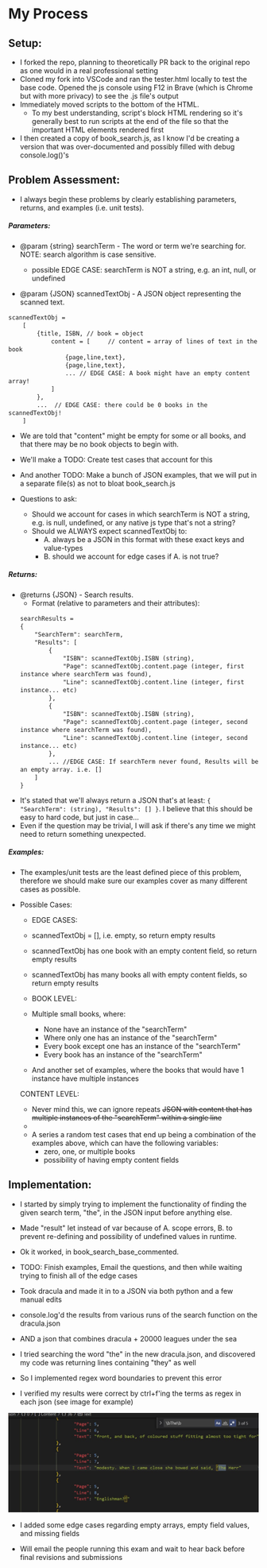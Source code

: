 <!-- TODO: Convert this to pdf later -->
# My Process


## Setup:
- I forked the repo, planning to theoretically PR back to the original repo as one would in a real professional setting 
- Cloned my fork into VSCode and ran the tester.html locally to test the base code. Opened the js console using F12 in Brave (which is Chrome but with more privacy) to see the .js file's output
- Immediately moved scripts to the bottom of the HTML. 
    - To my best understanding, script's block HTML rendering so it's generally best to run scripts at the end of the file so that the important HTML elements rendered first
- I then created a copy of book_search.js, as I know I'd be creating a version that was over-documented and possibly filled with debug console.log()'s

## Problem Assessment:
- I always begin these problems by clearly establishing parameters, returns, and examples (i.e. unit tests).

##### Parameters:
- @param {string} searchTerm - The word or term we're searching for. NOTE: search algorithm is case sensitive.
    - possible EDGE CASE: searchTerm is NOT a string, e.g. an int, null, or undefined

- @param {JSON} scannedTextObj - A JSON object representing the scanned text.
```
scannedTextObj = 
    [ 
        {title, ISBN, // book = object
            content = [     // content = array of lines of text in the book
                {page,line,text},
                {page,line,text},
                ... // EDGE CASE: A book might have an empty content array!
            ]
        },
        ...  // EDGE CASE: there could be 0 books in the scannedTextObj!
    ]
```
- We are told that "content" might be empty for some or all books, and that there may be no book objects to begin with.
- We'll make a TODO: Create test cases that account for this
- And another TODO: Make a bunch of JSON examples, that we will put in a separate file(s) as not to bloat book_search.js

- Questions to ask: 
    - Should we account for cases in which searchTerm is NOT a string, e.g. is null, undefined, or any native js type that's not a string?
    - Should we ALWAYS expect scannedTextObj to:
        - A. always be a JSON in this format with these exact keys and value-types
        - B. should we account for edge cases if A. is not true?

##### Returns:
- @returns {JSON} - Search results.
    - Format (relative to parameters and their attributes):
    ```
    searchResults = 
    {
        "SearchTerm": searchTerm,
        "Results": [
            {
                "ISBN": scannedTextObj.ISBN (string),
                "Page": scannedTextObj.content.page (integer, first instance where searchTerm was found),
                "Line": scannedTextObj.content.line (integer, first instance... etc) 
            },
            {
                "ISBN": scannedTextObj.ISBN (string),
                "Page": scannedTextObj.content.page (integer, second instance where searchTerm was found),
                "Line": scannedTextObj.content.line (integer, second instance... etc) 
            },
            ... //EDGE CASE: If searchTerm never found, Results will be an empty array. i.e. []
        ]
    }

- It's stated that we'll always return a JSON that's at least: ```{ "SearchTerm": (string), "Results": [] }```. I believe that this should be easy to hard code, but just in case...
- Even if the question may be trivial, I will ask if there's any time we might need to return something unexpected.

##### Examples:

- The examples/unit tests are the least defined piece of this problem, therefore we should make sure our examples cover as many different cases as possible.
- Possible Cases:

    - EDGE CASES:
    - scannedTextObj = [], i.e. empty, so return empty results
    - scannedTextObj has one book with an empty content field, so return empty results
    - scannedTextObj has many books all with empty content fields, so return empty results

    - BOOK LEVEL:

    - Multiple small books, where:
        - None have an instance of the "searchTerm"
        - Where only one has an instance of the "searchTerm"
        - Every book except one has an instance of the "searchTerm"
        - Every book has an instance of the "searchTerm"

    - And another set of examples, where the books that would have 1 instance have multiple instances 

    

    CONTENT LEVEL:        
    - Never mind this, we can ignore repeats ~~JSON with content that has multiple instances of the "searchTerm" within a single line~~
    - 
    - A series a random test cases that end up being a combination of the examples above, which can have the following variables:
        - zero, one, or multiple books
        - possibility of having empty content fields




## Implementation:
- I started by simply trying to implement the functionality of finding the given search term, "the", in the JSON input before anything else.

- Made "result" let instead of var because of A. scope errors, B. to prevent re-defining and possibility of undefined values in runtime.

- Ok it worked, in book_search_base_commented.

- TODO: Finish examples, Email the questions, and then while waiting trying to finish all of the edge cases

- Took dracula and made it in to a JSON via both python and a few manual edits

- console.log'd the results from various runs of the search function on the dracula.json
- AND a json that combines dracula + 20000 leagues under the sea

- I tried searching the word "the" in the new dracula.json, and discovered my code was returning lines containing "they" as well
- So I implemented regex word boundaries to prevent this error

- I verified my results were correct by ctrl+f'ing the terms as regex in each json (see image for example)

<img src="testingTheButWithRegex.jpg" alt="Image of me finding terms in the JSON manually with ctrl+f"/>

- I added some edge cases regarding empty arrays, empty field values, and missing fields

- Will email the people running this exam and wait to hear back before final revisions and submissions